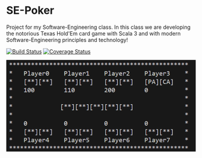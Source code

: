 # SE-Poker

Project for my Software-Engineering class. In this class we are developing the notorious Texas Hold'Em card game with Scala 3 and with modern Software-Engineering principles and technology!

[![Build Status](https://img.shields.io/github/actions/workflow/status/PimpMX/SE-Poker/scala.yml?branch=main&label=Build)](https://github.com/PimpMX/SE-Poker/actions/workflows/scala.yml) [![Coverage Status](https://coveralls.io/repos/github/PimpMX/SE-Poker/badge.svg?branch=main)](https://coveralls.io/github/PimpMX/SE-Poker?branch=main)

<img src="assets/tui_img.png"/>


